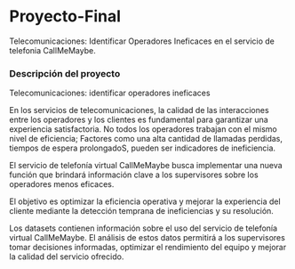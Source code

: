 # Proyecto-Final
Telecomunicaciones: Identificar Operadores Ineficaces en el servicio de telefonia CallMeMaybe.

### Descripción del proyecto
Telecomunicaciones: identificar operadores ineficaces

En los servicios de telecomunicaciones, la calidad de las interacciones entre los operadores y los clientes es fundamental para garantizar una experiencia satisfactoria. No todos los operadores trabajan con el mismo nivel de eficiencia; Factores como una alta cantidad de llamadas perdidas, tiempos de espera prolongadoS, pueden ser indicadores de ineficiencia.

El servicio de telefonía virtual CallMeMaybe busca implementar una nueva función que brindará información clave a los supervisores sobre los operadores menos eficaces.

El objetivo es optimizar la eficiencia operativa y mejorar la experiencia del cliente mediante la detección temprana de ineficiencias y su resolución.

Los datasets contienen información sobre el uso del servicio de telefonía virtual CallMeMaybe. El análisis de estos datos permitirá a los supervisores tomar decisiones informadas, optimizar el rendimiento del equipo y mejorar la calidad del servicio ofrecido.
